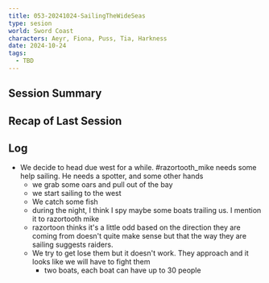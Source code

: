 ```yaml
---
title: 053-20241024-SailingTheWideSeas
type: sesion
world: Sword Coast
characters: Aeyr, Fiona, Puss, Tia, Harkness
date: 2024-10-24
tags:
  - TBD
---
```


## Session Summary

## Recap of Last Session

## Log
- We decide to head due west for a while. #razortooth_mike needs some help sailing. He needs a spotter, and some other hands
	- we grab some oars and pull out of the bay
	- we start sailing to the west
	- We catch some fish
	- during the night, I think I spy maybe some boats trailing us. I mention it to razortooth mike
	- razortoon thinks it's a little odd based on the direction they are coming from doesn't quite make sense but that the way they are sailing suggests raiders.
	- We try to get lose them but it doesn't work. They approach and it looks like we will have to fight them
		- two boats, each boat can have up to 30 people